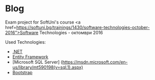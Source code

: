 # Blog
Exam project for SoftUni's course <a href=https://softuni.bg/trainings/1430/software-technologies-october-2016">Software Technologies - октомври 2016</a>  

Used Technologies:  
* [.NET](https://www.microsoft.com/net)
* [Entity Framework](https://msdn.microsoft.com/en-us/library/aa937723(v=vs.113).aspx)
* [Microsoft SQL Server] (https://msdn.microsoft.com/en-us/library/mt590198(v=sql.1).aspx)
* [Bootstrap](http://getbootstrap.com/)
